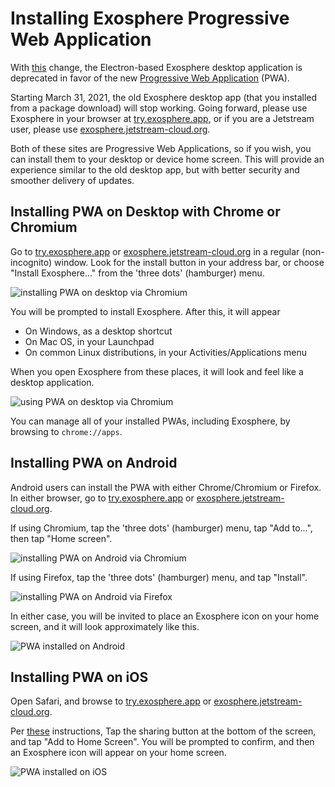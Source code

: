 # Installing Exosphere Progressive Web Application

With [this](https://gitlab.com/exosphere/exosphere/-/merge_requests/381) change, the Electron-based Exosphere desktop application is deprecated in favor of the new [Progressive Web Application](https://en.wikipedia.org/wiki/Progressive_web_application) (PWA).

Starting March 31, 2021, the old Exosphere desktop app (that you installed from a package download) will stop working. Going forward, please use Exosphere in your browser at [try.exosphere.app](https://try.exosphere.app), or if you are a Jetstream user, please use [exosphere.jetstream-cloud.org](https://exosphere.jetstream-cloud.org).

Both of these sites are Progressive Web Applications, so if you wish, you can install them to your desktop or device home screen. This will provide an experience similar to the old desktop app, but with better security and smoother delivery of updates.

## Installing PWA on Desktop with Chrome or Chromium

Go to [try.exosphere.app](https://try.exosphere.app) or [exosphere.jetstream-cloud.org](https://exosphere.jetstream-cloud.org) in a regular (non-incognito) window. Look for the install button in your address bar, or choose "Install Exosphere..." from the 'three dots' (hamburger) menu.

![installing PWA on desktop via Chromium](assets/desktop-chromium-pwa-install.png)

You will be prompted to install Exosphere. After this, it will appear

- On Windows, as a desktop shortcut
- On Mac OS, in your Launchpad
- On common Linux distributions, in your Activities/Applications menu

When you open Exosphere from these places, it will look and feel like a desktop application.

![using PWA on desktop via Chromium](assets/desktop-chromium-pwa.png)

You can manage all of your installed PWAs, including Exosphere, by browsing to `chrome://apps`.

## Installing PWA on Android

Android users can install the PWA with either Chrome/Chromium or Firefox. In either browser, go to [try.exosphere.app](https://try.exosphere.app) or [exosphere.jetstream-cloud.org](https://exosphere.jetstream-cloud.org).

If using Chromium, tap the 'three dots' (hamburger) menu, tap "Add to...", then tap "Home screen".

![installing PWA on Android via Chromium](assets/android-chromium-pwa-install.jpeg)

If using Firefox, tap the 'three dots' (hamburger) menu, and tap "Install".

![installing PWA on Android via Firefox](assets/android-firefox-pwa-install.jpeg)

In either case, you will be invited to place an Exosphere icon on your home screen, and it will look approximately like this.

![PWA installed on Android](assets/android-pwa.png)


## Installing PWA on iOS

Open Safari, and browse to [try.exosphere.app](https://try.exosphere.app) or [exosphere.jetstream-cloud.org](https://exosphere.jetstream-cloud.org).

Per [these](https://developer.mozilla.org/en-US/docs/Web/Progressive_web_apps/Developer_guide/Installing#safari_for_ios_iphoneos_ipados) instructions, Tap the sharing button at the bottom of the screen, and tap "Add to Home Screen". You will be prompted to confirm, and then an Exosphere icon will appear on your home screen.

![PWA installed on iOS](assets/ios-pwa.jpg)
